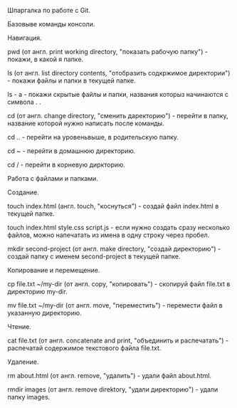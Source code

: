Шпаргалка по работе с Git.

Базовыве команды консоли.

Навигация.

pwd (от англ. print working directory, "показать рабочую папку") - покажи, в какой я папке.

ls (от англ. list directory contents, "отобразить содкржимое директории") - покажи файлы и папки в текущей папке.

ls - a - покажи скрытые файлы и папки, названия которыз начинаются с символа . .

cd (от англ. change directory, "сменить даректорию") - перейти в папку, название которой нужно написать после команды.

cd .. - перейти на уровеньвыше, в родительскую папку.

cd ~ - перейти в домашнюю директорию.

cd / - перейти в корневую диркторию.

Работа с файлами и папками.

Создание.

touch index.html (англ. touch, "коснуться") - создай файл index.html в текущей папке.

touch index.html style.css script.js - если нужно создать сразу несколько файлов, можно напечатать из имена в одну строку через пробел.

mkdir second-project (от англ. make directory, "создай директорию") - создай папку с именем second-project в текущей папке.

Копирование и перемещение.

cp file.txt ~/my-dir (от англ. copy, "копировать") - скопируй файл file.txt в директорию my-dir.

mv file.txt ~/my-dir (от англ. move, "переместить") - перемести файл в указанную директорию.

Чтение.

cat file.txt (от англ. concatenate and print, "объединить и распечатать") - распечатай содержимое текстового файла file.txt.

Удаление.

rm about.html (от англ. remove, "удалить") - удали файл about.html.

rmdir images (от англ. remove direktory, "удали директорию") - удали папку images.


 